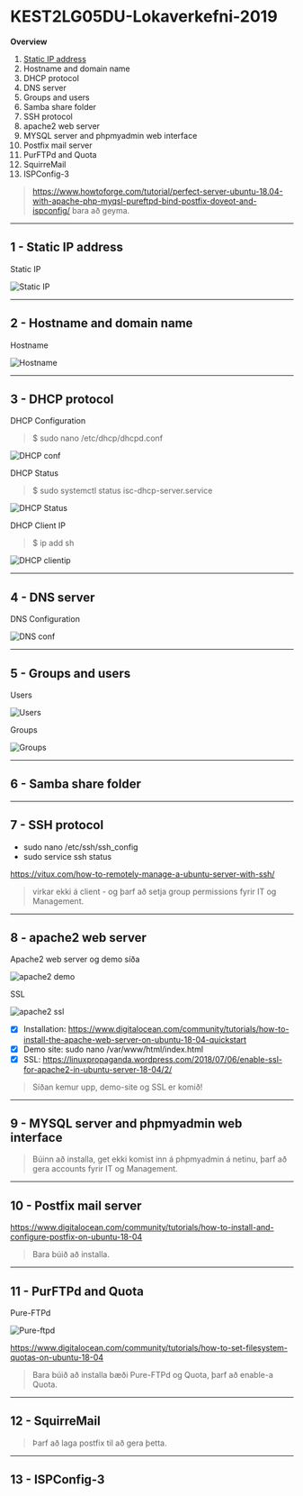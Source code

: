 # KEST2LG05DU-Lokaverkefni-2019

**Overview**
1. [Static IP address](https://github.com/MikaelAndriIngason/KEST2LG05DU-Lokaverkefni-2019/blob/master/README.md#1---static-ip-address)
2. Hostname and domain name 
3. DHCP protocol
4. DNS server
5. Groups and users
6. Samba share folder
7. SSH protocol
8. apache2 web server
9. MYSQL server and phpmyadmin web interface
10. Postfix mail server
11. PurFTPd and Quota
12. SquirreMail
13. ISPConfig-3

> https://www.howtoforge.com/tutorial/perfect-server-ubuntu-18.04-with-apache-php-myqsl-pureftpd-bind-postfix-doveot-and-ispconfig/ bara að geyma.

---
## 1 - Static IP address

Static IP

![Static IP](/screenshots/staticip.png)

---
## 2 - Hostname and domain name

Hostname

![Hostname](/screenshots/hostname.png)

---
## 3 - DHCP protocol

DHCP Configuration
> $ sudo nano /etc/dhcp/dhcpd.conf

![DHCP conf](/screenshots/dhcp1.png)

DHCP Status
> $ sudo systemctl status isc-dhcp-server.service

![DHCP Status](/screenshots/dhcp2.png)

DHCP Client IP
> $ ip add sh

![DHCP clientip](/screenshots/dhcp3.png)

---
## 4 - DNS server

DNS Configuration

![DNS conf](/screenshots/dns.png)

---
## 5 - Groups and users

Users

![Users](/screenshots/users.png)

Groups

![Groups](/screenshots/groups.png)

---
## 6 - Samba share folder


---
## 7 - SSH protocol

* sudo nano /etc/ssh/ssh_config
* sudo service ssh status

https://vitux.com/how-to-remotely-manage-a-ubuntu-server-with-ssh/

> virkar ekki á client - og þarf að setja group permissions fyrir IT og Management.

---
## 8 - apache2 web server

Apache2 web server og demo síða

![apache2 demo](/screenshots/apache2.png)

SSL

![apache2 ssl](/screenshots/apache2_ssl.png)

- [x] Installation: https://www.digitalocean.com/community/tutorials/how-to-install-the-apache-web-server-on-ubuntu-18-04-quickstart
- [x] Demo site: sudo nano /var/www/html/index.html
- [x] SSL: https://linuxpropaganda.wordpress.com/2018/07/06/enable-ssl-for-apache2-in-ubuntu-server-18-04/2/

> Síðan kemur upp, demo-site og SSL er komið!

---
## 9 - MYSQL server and phpmyadmin web interface

> Búinn að installa, get ekki komist inn á phpmyadmin á netinu, þarf að gera accounts fyrir IT og Management.

---
## 10 - Postfix mail server

https://www.digitalocean.com/community/tutorials/how-to-install-and-configure-postfix-on-ubuntu-18-04

> Bara búið að installa.

---
## 11 - PurFTPd and Quota

Pure-FTPd

![Pure-ftpd](/screenshots/pure-ftpd.png)

https://www.digitalocean.com/community/tutorials/how-to-set-filesystem-quotas-on-ubuntu-18-04

> Bara búið að installa bæði Pure-FTPd og Quota, þarf að enable-a Quota.

---
## 12 - SquirreMail

> Þarf að laga postfix til að gera þetta.

---
## 13 - ISPConfig-3
